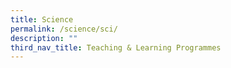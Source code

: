 ```yaml
---
title: Science
permalink: /science/sci/
description: ""
third_nav_title: Teaching & Learning Programmes
---
```


